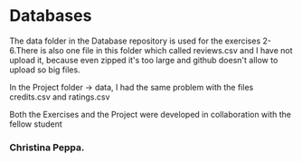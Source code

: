 # Databases
The data folder in the Database repository is used for the exercises 2-6.There is also one file in this folder which called reviews.csv and I have not upload it, because even zipped it's too large and github doesn't allow to upload so big files.

In the Project folder -> data, I had the same problem with the files credits.csv and ratings.csv

Both the Exercises and the Project were developed in collaboration with the fellow student

### Christina Peppa.
